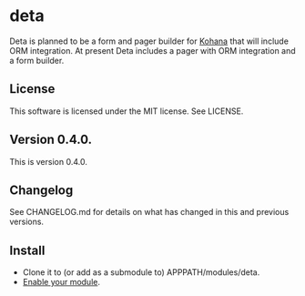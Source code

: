 deta
====
Deta is planned to be a form and pager builder for [Kohana](http://kohanaframework.org/) that will include ORM integration. At present Deta includes a pager with ORM integration and a form builder.

## License
This software is licensed under the MIT license. See LICENSE.

## Version 0.4.0.
This is version 0.4.0.

## Changelog
See CHANGELOG.md for details on what has changed in this and previous versions.

## Install
* Clone it to (or add as a submodule to) APPPATH/modules/deta.
* [Enable your module](http://kohanaframework.org/3.3/guide/kohana/modules#enabling-modules).
